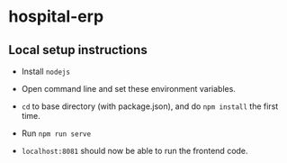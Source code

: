 # hospital-erp

## Local setup instructions

- Install `nodejs`
- Open command line and set these environment variables.

- `cd` to base directory (with package.json), and do `npm install` the first time.
- Run `npm run serve`
- `localhost:8081` should now be able to run the frontend code.
